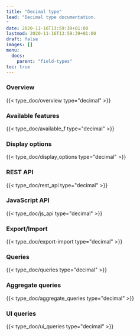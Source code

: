 ```yaml
---
title: "Decimal type"
lead: "Decimal type documentation.
"
date: 2020-11-16T13:59:39+01:00
lastmod: 2020-11-16T13:59:39+01:00
draft: false
images: []
menu:
  docs:
    parent: "field-types"
toc: true
---
```


### Overview
{{< type_doc/overview type="decimal" >}}

### Available features
{{< type_doc/available_f type="decimal" >}}

### Display options 
{{< type_doc/display_options type="decimal" >}}

### REST API 
{{< type_doc/rest_api type="decimal" >}}

### JavaScript API
{{< type_doc/js_api type="decimal" >}}

### Export/Import
{{< type_doc/export-import type="decimal" >}}

### Queries 
{{< type_doc/queries type="decimal" >}}

### Aggregate queries
{{< type_doc/aggregate_queries type="decimal" >}}

### UI queries
{{< type_doc/ui_queries type="decimal" >}}